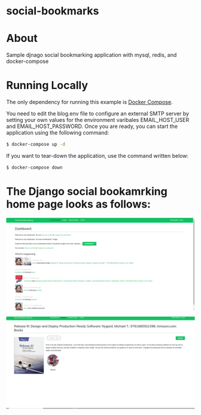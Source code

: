 # social-bookmarks

# About

Sample djnago social bookmarking application with mysql, redis, and docker-compose

# Running Locally
The only dependency for running this example is [Docker Compose][docker].

[docker]: https://docs.docker.com/compose/install/

You need to edit the blog.env file to configure an external SMTP server by setting your own values for the environment varibales EMAIL_HOST_USER and EMAIL_HOST_PASSWORD. Once you are ready, you can start the application using the following command:

```sh
$ docker-compose up -d
```

If you want to tear-down the application, use the command written below:

```sh
$ docker-compose down
```

# The Django social bookamrking home page looks as follows:

![Screenshot](social-bookmarking.PNG)

![Screenshot](social-bookmarking1.PNG)




